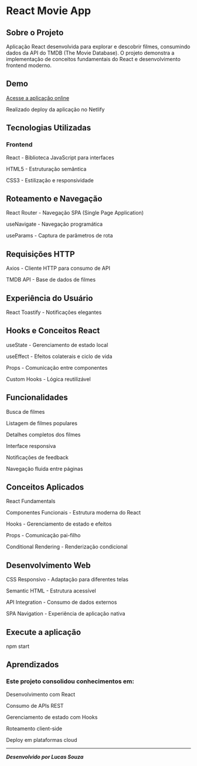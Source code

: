 # React Movie App 
## Sobre o Projeto
Aplicação React desenvolvida para explorar e descobrir filmes, consumindo dados da API do TMDB (The Movie Database). O projeto demonstra a implementação de conceitos fundamentais do React e desenvolvimento frontend moderno.
## Demo
[ Acesse a aplicação online](https://lucky-nasturtium-742c6c.netlify.app/)
<p>Realizado deploy da aplicação no Netlify
  
##  Tecnologias Utilizadas

### Frontend

<p>React - Biblioteca JavaScript para interfaces
<p>HTML5 - Estruturação semântica
<p>CSS3 - Estilização e responsividade

## Roteamento e Navegação

<p>React Router  - Navegação SPA (Single Page Application)
<p>useNavigate - Navegação programática
<p>useParams - Captura de parâmetros de rota

## Requisições HTTP

<p>Axios  - Cliente HTTP para consumo de API
<p>TMDB API - Base de dados de filmes

## Experiência do Usuário

<p>React Toastify - Notificações elegantes

## Hooks e Conceitos React

<p>useState - Gerenciamento de estado local
<p>useEffect - Efeitos colaterais e ciclo de vida
<p>Props - Comunicação entre componentes
<p>Custom Hooks - Lógica reutilizável

## Funcionalidades

<p> Busca de filmes
<p> Listagem de filmes populares
<p> Detalhes completos dos filmes
<p> Interface responsiva
<p> Notificações de feedback
<p> Navegação fluida entre páginas

## Conceitos Aplicados
<p>React Fundamentals

<p>Componentes Funcionais - Estrutura moderna do React
<p>Hooks - Gerenciamento de estado e efeitos
<p>Props - Comunicação pai-filho
<p>Conditional Rendering - Renderização condicional

## Desenvolvimento Web

<p>CSS Responsivo - Adaptação para diferentes telas
<p>Semantic HTML - Estrutura acessível
<p>API Integration - Consumo de dados externos
<p>SPA Navigation - Experiência de aplicação nativa

## Execute a aplicação
<p>npm start
  
## Aprendizados

### Este projeto consolidou conhecimentos em:

<p>Desenvolvimento com React
<p>Consumo de APIs REST
<p>Gerenciamento de estado com Hooks
<p>Roteamento client-side
<p>Deploy em plataformas cloud
<hr>

<i><b>Desenvolvido por Lucas Souza
